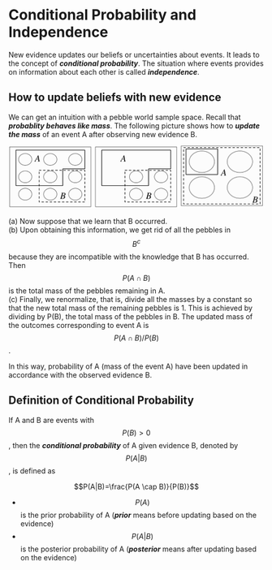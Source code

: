 <script id="MathJax-script" async src="https://cdn.jsdelivr.net/npm/mathjax@3/es5/tex-mml-chtml.js"></script>

# Conditional Probability and Independence

New evidence updates our beliefs or uncertainties
about events. It leads to the concept of
***conditional probability***. The situation where
events provides on information about each other
is called ***independence***.

## How to update beliefs with new evidence

We can get an intuition with a pebble world sample space.
Recall that ***probablity behaves like mass***. The following
picture shows how to ***update the mass*** of an event A
after observing new evidence B.

![conditional probability intuition](../../math/pic/conditional_probability_intuition.png)

(a) Now suppose that we learn that B occurred.  
(b) Upon obtaining this information, we get rid
of all the pebbles in $$B^c$$ because
they are incompatible with the knowledge
that B has occurred. Then $$P(A\cap B)$$ is the
total mass of the pebbles remaining in A.  
(c) Finally, we renormalize, that is, divide
all the masses by a constant so that the
new total mass of the remaining pebbles
is 1. This is achieved by dividing by P(B),
the total mass of the pebbles in B.
The updated mass of the outcomes corresponding
to event A is $$P(A\cap B)/P(B)$$.

In this way, probability of A (mass of the event A)
have been updated in accordance with the observed evidence B.

## Definition of Conditional Probability

If A and B are events with $$P(B)>0$$, then the
***conditional probability*** of A given evidence B,
denoted by $$P(A|B)$$, is defined as

$$P(A|B)=\frac{P(A \cap B)}{P(B)}$$

* $$P(A)$$ is the prior probability of A (***prior*** means before updating based on the evidence)
* $$P(A|B)$$ is the posterior probability of A (***posterior*** means after updating based on the evidence)
